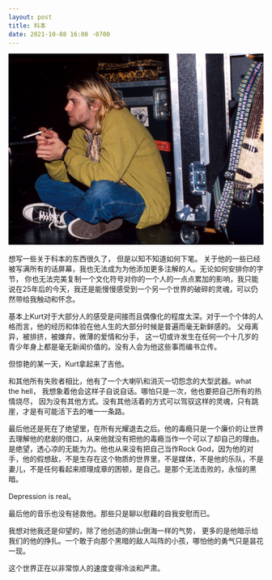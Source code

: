 ```yaml
---
layout: post
title: 科本
date: 2021-10-08 16:00 -0700
---
```


![kurt.jpg](/assets/kurt.jpg)

想写一些关于科本的东西很久了， 但是以知不知道如何下笔。 关于他的一些已经被写满所有的话屏幕，我也无法成为为他添加更多注解的人。无论如何安排你的字节， 你也无法完美复制一个文化符号对你的一个人的一点点累加的影响，我只能说在25年后的今天，我还是能慢慢感受到一个另一个世界的破碎的灵魂，可以仍然带给我触动和怀念。 

基本上Kurt对于大部分人的感受是间接而且偶像化的程度太深。对于一个个体的人格而言，他的经历和体验在他人生的大部分时候是普遍而毫无新鲜感的。 父母离异，被排挤，被嫌弃，微薄的爱情和分手， 这一切或许发生在任何一个十几岁的青少年身上都是毫无新闻价值的。没有人会为他这些事而编书立传。

但惊艳的某一天，Kurt拿起来了吉他。

和其他所有失败者相比，他有了一个大喇叭和消灭一切怨念的大型武器。what the hell， 我想象着他会这样子自说自话。哪怕只是一次，他也要把自己所有的热情烧尽， 因为没有其他方式。没有其他活着的方式可以驾驭这样的灵魂，只有跳崖，才是有可能活下去的唯一一条路。

最后他还是死在了绝望里，在所有光耀退去之后。他的毒瘾只是一个廉价的让世界去理解他的悲剧的借口，从来他就没有把他的毒瘾当作一个可以了却自己的理由。是绝望，透心凉的无能为力。他也从来没有把自己当作Rock God，因为他的对手，他的假想敌，不是生存在这个物质的世界里，不是媒体，不是他的乐队，不是妻儿，不是任何看起来顺理成章的困顿，是自己。是那个无法击败的，永恒的黑暗。

Depression is real。

最后他的音乐也没有拯救他。那些只是聊以慰藉的自我安慰而已。

我想对他我还是仰望的，除了他创造的排山倒海一样的气势， 更多的是他暗示给我们的他的挣扎。一个敢于向那个黑暗的敌人叫阵的小孩，哪怕他的勇气只是昙花一现。

这个世界正在以非常惊人的速度变得冷淡和严肃。
